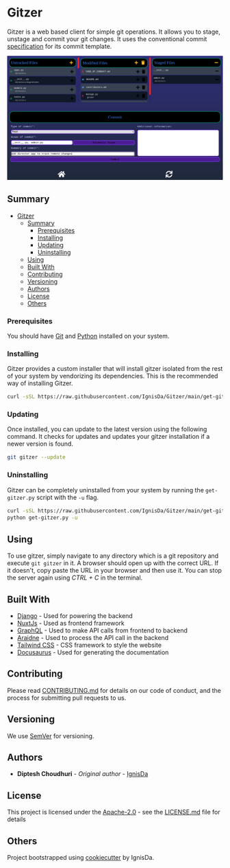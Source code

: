 # Gitzer

Gitzer is a web based client for simple git operations. It allows you to stage,
unstage and commit your git changes. It uses the conventional commit
[specification](https://www.conventionalcommits.org/en/v1.0.0/) for its commit template.

![gitzer example](./assets/example-gitzer.png)

## Summary

- [Gitzer](#gitzer)
  - [Summary](#summary)
    - [Prerequisites](#prerequisites)
    - [Installing](#installing)
    - [Updating](#updating)
    - [Uninstalling](#uninstalling)
  - [Using](#using)
  - [Built With](#built-with)
  - [Contributing](#contributing)
  - [Versioning](#versioning)
  - [Authors](#authors)
  - [License](#license)
  - [Others](#others)

### Prerequisites

You should have [Git](https://git-scm.com/) and [Python](https://www.python.org/)
installed on your system.

### Installing

Gitzer provides a custom installer that will install gitzer isolated from the
rest of your system by vendorizing its dependencies. This is the recommended
way of installing Gitzer.

```bash
curl -sSL https://raw.githubusercontent.com/IgnisDa/Gitzer/main/get-gitzer.py | python
```

### Updating

Once installed, you can update to the latest version using the following command. It checks
for updates and updates your gitzer installation if a newer version is found.

```bash
git gitzer --update
```

### Uninstalling

Gitzer can be completely uninstalled from your system by running the `get-gitzer.py`
script with the `-u` flag.

```bash
curl -sSL https://raw.githubusercontent.com/IgnisDa/Gitzer/main/get-gitzer.py -o get-gitzer.py
python get-gitzer.py -u
```

## Using

To use gitzer, simply navigate to any directory which is a git repository and execute
`git gitzer` in it. A browser should open up with the correct URL. If it doesn't, copy
paste the URL in your browser and then use it. You can stop the server again
using _CTRL + C_ in the terminal.

## Built With

- [Django](https://www.djangoproject.com/) - Used for powering the backend
- [NuxtJs](https://nuxtjs.org/) - Used as frontend framework
- [GraphQL](https://graphql.org/) - Used to make API calls from frontend to backend
- [Araidne](https://ariadnegraphql.org/) - Used to process the API call in the backend
- [Tailwind CSS](https://graphql.org/) - CSS framework to style the website
- [Docusaurus](https://docusaurus.io/) - Used for generating the documentation

## Contributing

Please read [CONTRIBUTING.md](CONTRIBUTING.md) for details on our code
of conduct, and the process for submitting pull requests to us.

## Versioning

We use [SemVer](http://semver.org/) for versioning.

## Authors

- **Diptesh Choudhuri** - _Original author_ - [IgnisDa](https://github.com/IgnisDa)

## License

This project is licensed under the
[Apache-2.0](https://www.apache.org/licenses/LICENSE-2.0) - see the
[LICENSE.md](LICENSE.md) file for details

## Others

Project bootstrapped using [cookiecutter](https://github.com/IgnisDa/project-cookiecutter)
by IgnisDa.
